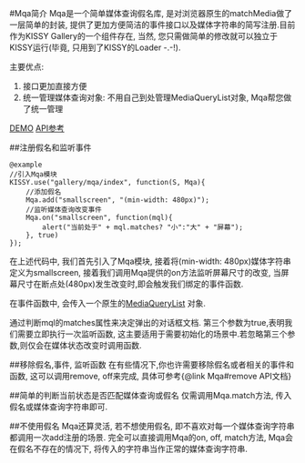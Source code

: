 #Mqa简介
Mqa是一个简单媒体查询假名库, 是对浏览器原生的matchMedia做了一层简单的封装,
提供了更加方便简洁的事件接口以及媒体字符串的简写注册.目前作为KISSY Gallery的一个组件存在,
当然, 您只需做简单的修改就可以独立于KISSY运行(毕竟, 只用到了KISSY的Loader -.-!).

主要优点:

1. 接口更加直接方便
2. 统一管理媒体查询对象: 不用自己到处管理MediaQueryList对象, Mqa帮您做了统一管理

[DEMO](#!/example)
[API参考](#!/api/Mqa)

##注册假名和监听事件

    @example
    //引入Mqa模块
    KISSY.use("gallery/mqa/index", function(S, Mqa){
        //添加假名
        Mqa.add("smallscreen", "(min-width: 480px)");
        //监听媒体查询改变事件
        Mqa.on("smallscreen", function(mql){
            alert("当前处于" + mql.matches? "小":"大" + "屏幕");
        }, true)
    });

在上述代码中, 我们首先引入了Mqa模块, 接着将(min-width: 480px)媒体字符串定义为smallscreen,
接着我们调用Mqa提供的on方法监听屏幕尺寸的改变, 当屏幕尺寸在断点处(480px)发生改变时,即会触发我们绑定的事件函数.

在事件函数中, 会传入一个原生的[MediaQueryList](https://developer.mozilla.org/en-US/docs/DOM/MediaQueryList)
对象.

通过判断mql的matches属性来决定弹出的对话框文档. 第三个参数为true,表明我们需要立即执行一次监听函数,
这主要适用于需要初始化的场景中.若忽略第三个参数,则仅会在媒体状态改变时调用函数.

##移除假名,事件, 监听函数
在有些情况下,你也许需要移除假名或者相关的事件和函数, 这可以调用remove, off来完成,
具体可参考{@link Mqa#remove API文档}

##简单的判断当前状态是否匹配媒体查询或假名
仅需调用Mqa.match方法, 传入假名或媒体查询字符串即可.

##不使用假名
Mqa还算灵活, 若不想使用假名, 即不喜欢对每一个媒体查询字符串都调用一次add注册的场景.
完全可以直接调用Mqa的on, off, match方法, Mqa会在假名不存在的情况下, 将传入的字符串当作正常的媒体查询字符串.



